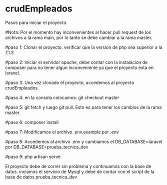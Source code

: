 # crudEmpleados


Pasos para iniciar el proyecto.

#Nota:
Por el momento hay inconvenientes al hacer pull request de los archivos a la rama main, por lo tanto se debe cambiar a la rama master.

#paso 1:
Clonar el proyecto. verificar que la version de php sea superior a la 7.1.3

#paso 2:
Iniciar el servidor apache, debe  contar con la instalacion de composer para no tener algun inconveniente ya que el proyecto esta en laravel.

#paso 3: 
Una vez clonado el proyecto, accedemos al proyecto crudEmpleados.

#paso 4:
en la consola colocamos: git checkout master

#paso 5:
git fetch y luego git pull. Esto es para tener los cambios de la rama master.

#paso 6:
composer install

#paso 7:
Modificamos el archivo .env.example por .env

#paso 8:
Accedemos al archivo .env y cambiamos el DB_DATABASE=laravel por DB_DATABASE=prueba_tecnica_dev

#paso 9:
php artisan serve

El proyecto debe de correr sin problema y continuamos con la base de datos.
inciamos el servicio de Mysql y debe de contar con el script de la base de datos prueba_tecnica_dev

